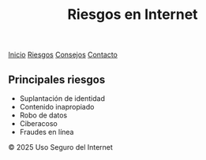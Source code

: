 <!DOCTYPE html>
<html lang="es">
<head>
  <meta charset="UTF-8" />
  <title>Riesgos | Uso Seguro del Internet</title>
  <link rel="stylesheet" href="estilos.css" />
</head>
<body>
<header>
  <h1>Riesgos en Internet</h1>
</header>
<nav>
  <a href="index.html">Inicio</a>
  <a href="riesgos.html">Riesgos</a>
  <a href="consejos.html">Consejos</a>
  <a href="contacto.html">Contacto</a>
</nav>
<section>
  <h2>Principales riesgos</h2>
  <ul>
    <li>Suplantación de identidad</li>
    <li>Contenido inapropiado</li>
    <li>Robo de datos</li>
    <li>Ciberacoso</li>
    <li>Fraudes en línea</li>
  </ul>
</section>
<footer>
  <p>&copy; 2025 Uso Seguro del Internet</p>
</footer>
</body>
</html>
